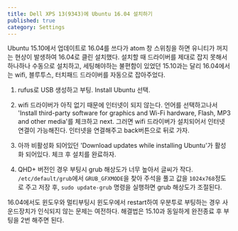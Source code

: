 ```yaml
---
title: Dell XPS 13(9343)에 Ubuntu 16.04 설치하기
published: true
category: Settings
---
```

Ubuntu 15.10에서 업데이트로 16.04를 쓰다가 atom 창 스위칭을 하면 유니티가 꺼지는 현상이 발생하여 16.04로 클린 설치했다. 설치할 때 드라이버를 제대로 잡지 못해서 하나하나 수동으로 설치하고, 세팅해야하는 불편함이 있었던 15.10과는 달리 16.04에서는 wifi, 블루투스, 터치패드 드라이버를 자동으로 잡아주었다.

1. rufus로 USB 생성하고 부팅. Install Ubuntu 선택.

2. wifi 드라이버가 아직 없기 때문에 인터넷이 되지 않는다. 언어를 선택하고나서 'Install third-party software for graphics and Wi-Fi hardware, Flash, MP3 and other media'를 체크하고 next. 그러면 wifi 드라이버가 설치되어서 인터넷 연결이 가능해진다. 인터넷을 연결해주고 back버튼으로 뒤로 가자.

3. 아까 비활성화 되어있던 'Download updates while installing Ubuntu'가 활성화 되어있다. 체크 후 설치를 완료하자.

4. QHD+ 버전인 경우 부팅시 grub 해상도가 너무 높아서 글씨가 작다. `/etc/default/grub`에서 `GRUB_GFXMODE`을 찾아 주석을 풀고 값을 `1024x768`정도로 주고 저장 후, `sudo update-grub` 명령을 실행하면 grub 해상도가 조절된다.

16.04에서도 윈도우와 멀티부팅시 윈도우에서 restart하여 우분투로 부팅하는 경우 사운드장치가 인식되지 않는 문제는 여전하다. 해결법은 15.10과 동일하게 완전종료 후 부팅을 2번 해주면 된다.
